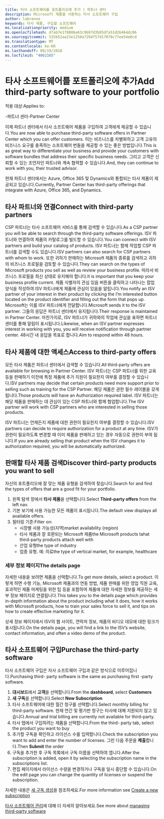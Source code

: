 ```yaml
---
title: 타사 소프트웨어를 포트폴리오에 추가 | 파트너 센터
description: Microsoft 제품을 사용하는 타사 소프트웨어 구입
author: labrenne
keywords: 타사 제품, 구입할 소프트웨어
ms.localizationpriority: medium
ms.openlocfilehash: d7ab7e1f8886a63c9b97d3b85dfa51d26464dc06
ms.sourcegitcommit: 535b52aa23e1250a7294f57d17078c77ee54e0cd
ms.translationtype: MT
ms.contentlocale: ko-KR
ms.lasthandoff: 09/19/2018
ms.locfileid: "4062165"
---
```

# <a name="add-third-party-software-to-your-portfolio"></a><span data-ttu-id="1bb51-104">타사 소프트웨어를 포트폴리오에 추가</span><span class="sxs-lookup"><span data-stu-id="1bb51-104">Add third-party software to your portfolio</span></span>

<span data-ttu-id="1bb51-105">적용 대상:</span><span class="sxs-lookup"><span data-stu-id="1bb51-105">Applies to:</span></span>

<span data-ttu-id="1bb51-106">-파트너 센터</span><span class="sxs-lookup"><span data-stu-id="1bb51-106">-Partner Center</span></span>

<span data-ttu-id="1bb51-107">이제 파트너 센터에서 타사 소프트웨어 제품을 구입하여 고객에게 제공할 수 있습니다.</span><span class="sxs-lookup"><span data-stu-id="1bb51-107">You are now able to purchase third-party software offers in Partner Center which you can offer customers.</span></span> <span data-ttu-id="1bb51-108">이는 비즈니스를 차별화하고 고객 고유의 비즈니스 요구를 충족하는 소프트웨어 번들을 제공할 수 있는 좋은 방법입니다.</span><span class="sxs-lookup"><span data-stu-id="1bb51-108">This is as great way to differentiate your business and provide your customers with software bundles that address their specific business needs.</span></span> <span data-ttu-id="1bb51-109">그리고 고객은 신뢰할 수 있는 조언자인 파트너와 계속 협력할 수 있습니다.</span><span class="sxs-lookup"><span data-stu-id="1bb51-109">And, they can continue to work with you, their trusted advisor.</span></span>

<span data-ttu-id="1bb51-110">현재 파트너 센터에서는 Azure, Office 365 및 Dynamics와 통합되는 타사 제품이 제공되고 있습니다.</span><span class="sxs-lookup"><span data-stu-id="1bb51-110">Currently, Partner Center has third-party offerings that integrate with Azure, Office 365, and Dynamics.</span></span> 

## <a name="connect-with-third-party-partners"></a><span data-ttu-id="1bb51-111">타사 파트너와 연결</span><span class="sxs-lookup"><span data-stu-id="1bb51-111">Connect with third-party partners</span></span>
 
<span data-ttu-id="1bb51-112">CSP 파트너는 타사 소프트웨어 서비스를 통해 검색할 수 있습니다.</span><span class="sxs-lookup"><span data-stu-id="1bb51-112">As a CSP partner you will be able to search through the third-party software offerings.</span></span> <span data-ttu-id="1bb51-113">ISV 파트너와 연결하여 제품의 카탈로그를 빌드할 수 있습니다.</span><span class="sxs-lookup"><span data-stu-id="1bb51-113">You can connect with ISV partners and build your catalog of products.</span></span> <span data-ttu-id="1bb51-114">ISV 파트너는 함께 작업할 CSP 파트너를 검색할 수도 있습니다.</span><span class="sxs-lookup"><span data-stu-id="1bb51-114">ISV partners can also search for CSP partners with whom to work.</span></span> <span data-ttu-id="1bb51-115">또한 귀하가 판매하는 Microsoft 제품의 종류를 검색하고 귀하의 비즈니스 프로필을 검토할 수 있습니다.</span><span class="sxs-lookup"><span data-stu-id="1bb51-115">They can search on the types of Microsoft products you sell as well as review your business profile.</span></span> <span data-ttu-id="1bb51-116">따라서 비즈니스 프로필을 최신 상태로 유지해야 합니다.</span><span class="sxs-lookup"><span data-stu-id="1bb51-116">It is important that you keep your business profile current.</span></span> <span data-ttu-id="1bb51-117">제품 식별자의 관심 있음 버튼을 클릭하고 나타나는 팝업 양식을 작성하여 ISV 파트너에게 제품에 관심이 있음을 알립니다.</span><span class="sxs-lookup"><span data-stu-id="1bb51-117">You notify an ISV partner of your interest in their product by clicking the I’m interested button located on the product identifier and filling out the form that pops up.</span></span> <span data-ttu-id="1bb51-118">Microsoft는 이를 ISV 파트너에게 전달합니다.</span><span class="sxs-lookup"><span data-stu-id="1bb51-118">Microsoft sends it to the ISV partner.</span></span> <span data-ttu-id="1bb51-119">그들의 응답은 파트너 센터에서 유지됩니다.</span><span class="sxs-lookup"><span data-stu-id="1bb51-119">Their response is maintained in Partner Center.</span></span> <span data-ttu-id="1bb51-120">마찬가지로, ISV 파트너가 귀하와의 작업에 관심을 표하면 파트너 센터를 통해 알림이 표시됩니다.</span><span class="sxs-lookup"><span data-stu-id="1bb51-120">Likewise, when an ISV partner expresses interest in working with you, you will receive notification through partner center.</span></span> <span data-ttu-id="1bb51-121">48시간 내 응답을 목표로 합니다.</span><span class="sxs-lookup"><span data-stu-id="1bb51-121">Aim to respond within 48 hours.</span></span>

## <a name="access-to-third-party-offers"></a><span data-ttu-id="1bb51-122">타사 제품에 대한 액세스</span><span class="sxs-lookup"><span data-stu-id="1bb51-122">Access to third-party offers</span></span>

<span data-ttu-id="1bb51-123">모든 타사 제품은 파트너 센터에서 검색할 수 있습니다.</span><span class="sxs-lookup"><span data-stu-id="1bb51-123">All third-party offers are available for browsing in Partner Center.</span></span> <span data-ttu-id="1bb51-124">ISV 파트너는 CSP 파트너를 위한 교육 등을 판매하기 이전에 특정 제품에 추가 지원이 필요한지 여부를 결정할 수 있습니다.</span><span class="sxs-lookup"><span data-stu-id="1bb51-124">ISV partners may decide that certain products need more support prior to selling such as training for the CSP Partner.</span></span> <span data-ttu-id="1bb51-125">해당 제품은 권한 필수 레이블을 갖게 됩니다.</span><span class="sxs-lookup"><span data-stu-id="1bb51-125">Those products will have an Authorization required label.</span></span> <span data-ttu-id="1bb51-126">ISV 파트너는 해당 제품을 판매하는 데 관심이 있는 CSP 파트너와 함께 협업합니다.</span><span class="sxs-lookup"><span data-stu-id="1bb51-126">The ISV partner will work with CSP partners who are interested in selling those products.</span></span> 

<span data-ttu-id="1bb51-127">ISV 파트너는 언제든지 제품에 대한 권한이 필요한지 여부를 결정할 수 있습니다.</span><span class="sxs-lookup"><span data-stu-id="1bb51-127">ISV partners can decide to require authorization for a product at any time.</span></span> <span data-ttu-id="1bb51-128">ISV가 권한이 필요하도록 변경할 때 이미 제품을 판매하고 있는 경우 자동으로 권한이 부여 됩니다.</span><span class="sxs-lookup"><span data-stu-id="1bb51-128">If you are already selling that product when the ISV changes it to authorization required, you will be automatically authorized.</span></span>

## <a name="discover-third-party-products-you-want-to-sell"></a><span data-ttu-id="1bb51-129">판매할 타사 제품 검색</span><span class="sxs-lookup"><span data-stu-id="1bb51-129">Discover third-party products you want to sell</span></span>

<span data-ttu-id="1bb51-130">자신의 포트폴리오에 잘 맞는 제품 유형을 검색하여 찾습니다.</span><span class="sxs-lookup"><span data-stu-id="1bb51-130">Search for and find the types of offers that are a good fit for your portfolio.</span></span> 

1. <span data-ttu-id="1bb51-131">왼쪽 탐색 창에서 **타사 제품**을 선택합니다.</span><span class="sxs-lookup"><span data-stu-id="1bb51-131">Select **Third-party offers** from the left nav.</span></span>
2. <span data-ttu-id="1bb51-132">기본 보기에 사용 가능한 모든 제품이 표시됩니다.</span><span class="sxs-lookup"><span data-stu-id="1bb51-132">The default view displays all available offers.</span></span>
3. <span data-ttu-id="1bb51-133">필터링 기준:</span><span class="sxs-lookup"><span data-stu-id="1bb51-133">Filter on:</span></span>
    - <span data-ttu-id="1bb51-134">시장별 사용 가능성(지역)</span><span class="sxs-lookup"><span data-stu-id="1bb51-134">market availability (region)</span></span>
    - <span data-ttu-id="1bb51-135">타사 제품과 잘 호환되는 Microsoft 제품</span><span class="sxs-lookup"><span data-stu-id="1bb51-135">the Microsoft products tahat third-party products attach well with</span></span>
    - <span data-ttu-id="1bb51-136">산업 유형</span><span class="sxs-lookup"><span data-stu-id="1bb51-136">the type of industry</span></span>
    - <span data-ttu-id="1bb51-137">업종 유형. 예: 의료</span><span class="sxs-lookup"><span data-stu-id="1bb51-137">the type of vertical market, for example, healthcare</span></span>

### <a name="the-details-page"></a><span data-ttu-id="1bb51-138">세부 정보 페이지</span><span class="sxs-lookup"><span data-stu-id="1bb51-138">The details page</span></span>

<span data-ttu-id="1bb51-139">자세한 내용을 보려면 제품을 선택합니다.</span><span class="sxs-lookup"><span data-stu-id="1bb51-139">To get more details, select a product.</span></span> <span data-ttu-id="1bb51-140">이렇게 하면 수행 기능, Microsoft 제품과의 연동 방법, 제품 판매를 위한 영업 직원 교육, 효과적인 제품 마케팅을 위한 팁 등을 포함하여 제품에 대한 자세한 정보를 제공하는 세부 정보 페이지로 연결됩니다.</span><span class="sxs-lookup"><span data-stu-id="1bb51-140">This takes you to the details page which provides in-depth information about the product including what it does, how it works with Microsoft products, how to train your sales force to sell it, and tips on how to create effective marketing for it.</span></span>

<span data-ttu-id="1bb51-141">상세 정보 페이지에서 ISV의 웹 사이트, 연락처 정보, 제품의 비디오 데모에 대한 링크가 표시됩니다.</span><span class="sxs-lookup"><span data-stu-id="1bb51-141">On the details page, you will find a link to the ISV’s website, contact information, and often a video demo of the product.</span></span> 

## <a name="purchase-the-third-party-software"></a><span data-ttu-id="1bb51-142">타사 소프트웨어 구입</span><span class="sxs-lookup"><span data-stu-id="1bb51-142">Purchase the third-party software</span></span>

<span data-ttu-id="1bb51-143">타사 소프트웨어 구입은 자사 소프트웨어 구입과 같은 방식으로 이루어집니다.</span><span class="sxs-lookup"><span data-stu-id="1bb51-143">Purchasing third- party software is the same as purchasing first -party software.</span></span> 

1. <span data-ttu-id="1bb51-144">**대시보드**에서 **고객**을 선택합니다.</span><span class="sxs-lookup"><span data-stu-id="1bb51-144">From the **dashboard**, select **Customers**</span></span>
2. <span data-ttu-id="1bb51-145">**새 구독**을 선택합니다.</span><span class="sxs-lookup"><span data-stu-id="1bb51-145">Select **New Subscription**</span></span>
3. <span data-ttu-id="1bb51-146">타사 소프트웨어에 대한 월간 청구를 선택합니다.</span><span class="sxs-lookup"><span data-stu-id="1bb51-146">Select monthly billing for third-party software.</span></span> <span data-ttu-id="1bb51-147">현재 연간 및 평가판 청구는 타사에 대해 지원되지 않고 있습니다.</span><span class="sxs-lookup"><span data-stu-id="1bb51-147">Annual and trial billing are currently not available for third-party.</span></span>
4. <span data-ttu-id="1bb51-148">타사 탭에서 구입하려는 제품을 선택합니다.</span><span class="sxs-lookup"><span data-stu-id="1bb51-148">From the third- party tab, select the product you want to buy</span></span>
5. <span data-ttu-id="1bb51-149">추가할 구독을 확인하고 라이선스 수를 입력합니다.</span><span class="sxs-lookup"><span data-stu-id="1bb51-149">Check the subscription you want to add and enter the number of licenses.</span></span> <span data-ttu-id="1bb51-150">그런 다음 주문을 **제출**합니다.</span><span class="sxs-lookup"><span data-stu-id="1bb51-150">Then **Submit** the order</span></span>
6. <span data-ttu-id="1bb51-151">구독을 추가한 후 구독 목록에서 구독 이름을 선택하여 엽니다.</span><span class="sxs-lookup"><span data-stu-id="1bb51-151">After the subscription is added, open it by selecting the subscription name in the subscriptions list.</span></span>
7. <span data-ttu-id="1bb51-152">편집 페이지에서 라이선스 수량을 변경하거나 구독을 일시 중단할 수 있습니다.</span><span class="sxs-lookup"><span data-stu-id="1bb51-152">On the edit page you can change the quantity of licenses or suspend the subscription.</span></span>

<span data-ttu-id="1bb51-153">자세한 내용은 [새 구독 생성](create-a-new-subscription.md)을 참조하세요.</span><span class="sxs-lookup"><span data-stu-id="1bb51-153">For more information see [Create a new subscription](create-a-new-subscription.md)</span></span>

<span data-ttu-id="1bb51-154">[타사 소프트웨어 관리](third-party-help.md)에 대해 더 자세히 알아보세요.</span><span class="sxs-lookup"><span data-stu-id="1bb51-154">See more about [managing third-party software](third-party-help.md)</span></span>  